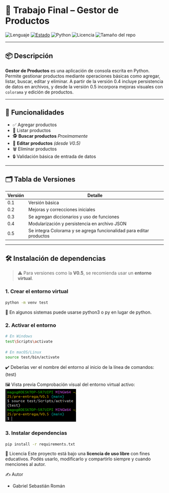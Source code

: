 # 🧪 Trabajo Final – Gestor de Productos

![Lenguaje](https://img.shields.io/github/languages/top/MagoGaro/TalentoTech-Python-2025) [![Estado](https://img.shields.io/badge/estado-activo-brightgreen)](https://github.com/MagoGaro/TalentoTech-Python-2025) ![Python](https://img.shields.io/badge/python-3.13+-blue.svg) ![Licencia](https://img.shields.io/badge/licencia-uso%20libre-brightgreen) ![Tamaño del repo](https://img.shields.io/github/repo-size/MagoGaro/TalentoTech-Python-2025)

---

## 📦 Descripción

**Gestor de Productos** es una aplicación de consola escrita en Python. Permite gestionar productos mediante operaciones básicas como agregar, listar, buscar, editar y eliminar. A partir de la versión 0.4 incluye persistencia de datos en archivos, y desde la versión 0.5 incorpora mejoras visuales con `colorama` y edición de productos.

---

## 🚀 Funcionalidades

- ✅ Agregar productos
- 📃 Listar productos
- 🕵️ **Buscar productos** *Proximamente*
- 📝 **Editar productos** *(desde V0.5)*
- 🗑️ Eliminar productos
- 🔒 Validación básica de entrada de datos

---

## 🗂️ Tabla de Versiones

| Versión | Detalle                                                             |
|---------|---------------------------------------------------------------------|
| 0.1     | Versión básica                                                      |
| 0.2     | Mejoras y correcciones iniciales                                   |
| 0.3     | Se agregan diccionarios y uso de funciones                         |
| 0.4     | Modularización y persistencia en archivo JSON                      |
| 0.5     | Se integra Colorama y se agrega funcionalidad para editar productos |

---

## 🛠 Instalación de dependencias

> ⚠️ Para versiones como la **V0.5**, se recomienda usar un **entorno virtual**.

### 1. Crear el entorno virtual

```bash
python -m venv test
```
📌 En algunos sistemas puede usarse python3 o py en lugar de python.

### 2. Activar el entorno

```bash
# En Windows
test\Scripts\activate

# En macOS/Linux
source test/bin/activate
```
✔️ Deberías ver el nombre del entorno al inicio de la línea de comandos: (test)

🖼️ Vista previa
Comprobación visual del entorno virtual activo:
<br>
![Imagen de comprobación](img/comprobar_venv.png)
  
  ### 3. Instalar dependencias

  ```bash
pip install -r requirements.txt
```

📄 Licencia
Este proyecto está bajo una **licencia de uso libre** con fines educativos. Podés usarlo, modificarlo y compartirlo siempre y cuando menciones al autor.

✍️ Autor
- Gabriel Sebastián Román